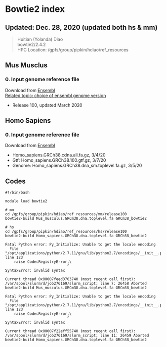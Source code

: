 # Bowtie2 index

## Updated: Dec. 28, 2020 (updated both hs & mm)
> Huitian (Yolanda) Diao <br>
> bowtie2/2.4.2 <br>
> HPC Location: /gpfs/group/pipkin/hdiao/ref_resources <br>

## Mus Musclus
### **0. Input genome reference file** <br>
Download from [Ensembl](http://useast.ensembl.org/info/data/ftp/index.html) <br>
[Related topic: choice of ensembl genome version](https://bioinformatics.stackexchange.com/questions/540/what-ensembl-genome-version-should-i-use-for-alignments-e-g-toplevel-fa-vs-p)
- Release 100, updated March 2020

## Homo Sapiens
### **0. Input genome reference file** <br>
Download from [Ensembl](http://useast.ensembl.org/info/data/ftp/index.html) <br>
- Homo_sapiens.GRCh38.cdna.all.fa.gz, 3/4/20
- Gtf: Homo_sapiens.GRCh38.100.gtf.gz, 3/7/20
- Genome: Homo_sapiens.GRCh38.dna_sm.toplevel.fa.gz, 3/5/20

## Codes
```
#!/bin/bash

module load bowtie2

# mm
cd /gpfs/group/pipkin/hdiao/ref_resources/mm/release100
bowtie2-build Mus_musculus.GRCm38.dna.toplevel.fa GRCm38_bowtie2

# hs
cd /gpfs/group/pipkin/hdiao/ref_resources/hs/release100
bowtie2-build Homo_sapiens.GRCh38.dna.toplevel.fa GRCh38_bowtie2
```

```
Fatal Python error: Py_Initialize: Unable to get the locale encoding
  File "/opt/applications/python/2.7.11/gnu/lib/python2.7/encodings/__init__.py", line 123
    raise CodecRegistryError,\
                            ^
SyntaxError: invalid syntax

Current thread 0x00007feed3703740 (most recent call first):
/var/spool/slurm/d/job276169/slurm_script: line 7: 26458 Aborted                 bowtie2-build Mus_musculus.GRCm38.dna.toplevel.fa GRCm38_bowtie2

Fatal Python error: Py_Initialize: Unable to get the locale encoding
  File "/opt/applications/python/2.7.11/gnu/lib/python2.7/encodings/__init__.py", line 123
    raise CodecRegistryError,\
                            ^
SyntaxError: invalid syntax

Current thread 0x00007f22eff55740 (most recent call first):
/var/spool/slurm/d/job276169/slurm_script: line 11: 26459 Aborted                 bowtie2-build Homo_sapiens.GRCh38.dna.toplevel.fa GRCh38_bowtie2
```
